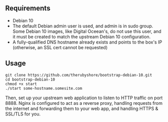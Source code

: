 ## Requirements

- Debian 10
- The default Debian admin user is used, and admin is in sudo group.
  Some Debian 10 images, like Digital Oceean's, do not use this user,
  and it must be created to match the upstream Debian 10 configuration.
- A fully-qualified DNS hostname already exists and points to
  the box's IP (otherwise, an SSL cert cannot be requested)

## Usage

```
git clone https://github.com/therubyshore/bootstrap-debian-10.git
cd bootstrap-debian-10
chmod +x start
./start some-hostname.somesite.com
```

Then, set up your upstream web application to listen to HTTP traffic on port 8888.
Nginx is configured to act as a reverse proxy, handling requests from the internet
and forwarding them to your web app, and handling HTTPS & SSL/TLS for you.
